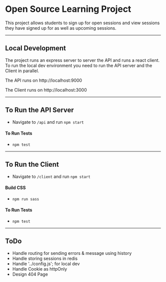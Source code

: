 # Open Source Learning Project

This project allows students to sign up for open sessions and view sessions they have signed up for as well as upcoming sessions.

---

## Local Development 

The project runs an express server to server the API and runs a react client. To run the local dev environment you need to run the API server and the Client in parallel.

The API runs on http://localhost:9000

The Client runs on http://localhost:3000

---

## To Run the API Server

- Navigate to `/api` and run `npm start`

#### To Run Tests

- `npm test`

---

## To Run the Client

- Navigate to `/client` and run `npm start`

#### Build CSS

- `npm run sass`

#### To Run Tests

- `npm test`

---


## ToDo
- Handle routing for sending errors & message using history
- Handle storing sessions in redis
- Handle '../config.js'; for local dev
- Handle Cookie as httpOnly
- Design 404 Page
